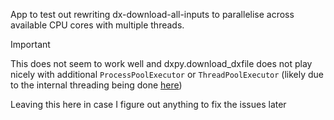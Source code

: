 App to test out rewriting dx-download-all-inputs to parallelise across available CPU cores with multiple threads.

> [!IMPORTANT]
> This does not seem to work well and dxpy.download_dxfile does not play nicely with additional
> `ProcessPoolExecutor` or `ThreadPoolExecutor` (likely due to the internal threading being done [here](https://github.com/dnanexus/dx-toolkit/blob/e788e91d8f6f06592765cfc47b3f815e43a5fbc3/src/python/dxpy/utils/__init__.py#L88))
>
> Leaving this here in case I figure out anything to fix the issues later